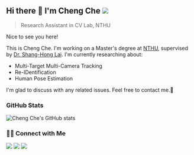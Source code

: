 ## Hi there 👋  I'm Cheng Che ![](https://komarev.com/ghpvc/?username=chengche6230&color=728a7a)
> Research Assistant in CV Lab, NTHU

Nice to see you here!

This is Cheng Che. I'm working on a Master's degree at [NTHU](https://www.nthu.edu.tw/), supervised by [Dr. Shang-Hong Lai](http://www.cs.nthu.edu.tw/~lai/). I'm currently researching about:
* Multi-Target Multi-Camera Tracking
* Re-IDentification
* Human Pose Estimation

I'm glad to discuss with any related issues. Feel free to contact me.🤗

### GitHub Stats
![Cheng Che's GitHub stats](https://github-readme-stats.vercel.app/api?username=chengche6230&theme=nord&show_icons=true)
<!--
[![Top Langs](https://github-readme-stats.vercel.app/api/top-langs/?username=chengche6230&layout=compact&theme=nord)](https://github.com/chengche6230/github-readme-stats)
-->

### 🤝🏻 Connect with Me
[![](https://img.shields.io/badge/Blog-Che%20Blog-737C75)](https://chengche6230.github.io/)
[![](https://img.shields.io/badge/LinkedIn-Cheng%20Che%20Cheng-8E9BAE?logo=linkedin)](https://www.linkedin.com/in/cheng-che-cheng-645055232/)
[![](https://img.shields.io/badge/Gmail-chengche6230%40gmail.com-976666?logo=gmail)](mailto:chengche6230@gmail.com)


<!--
**chengche6230/chengche6230** is a ✨ _special_ ✨ repository because its `README.md` (this file) appears on your GitHub profile.

Here are some ideas to get you started:

- 🔭 I’m currently working on ...
- 🌱 I’m currently learning ...
- 👯 I’m looking to collaborate on ...
- 🤔 I’m looking for help with ...
- 💬 Ask me about ...
- 📫 How to reach me: ...
- 😄 Pronouns: ...
- ⚡ Fun fact: ...
-->

